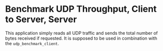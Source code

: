 # Benchmark UDP Throughput, Client to Server, Server

This application simply reads all UDP traffic and sends the total number of bytes received if requested.
It is supposed to be used in combination with the `udp_benchmark_client`.
